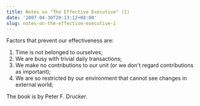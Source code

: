 ```yaml
---
title: Notes on "The Effective Executive" (1)
date: '2007-04-30T20:13:12+08:00'
slug: notes-on-the-effective-executive-1
---
```


Factors that prevent our effectiveness are:   

1. Time is not belonged to ourselves;   
2. We are busy with trivial daily transactions;   
3. We make no contributions to our unit (or we don't regard contributions as important);
4. We are so restricted by our environment that cannot see changes in external world;

The book is by Peter F. Drucker.
